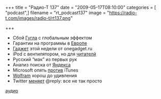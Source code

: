 +++
title = "Радио-Т 137"
date = "2009-05-17T08:10:00"
categories = [ "podcast",]
filename = "rt_podcast137"
image = "https://radio-t.com/images/radio-t/rt137.png"

+++

- Сбой [Гугла](http://net.compulenta.ru/426372/) с глобальным эффектом
- Гарантии на программы в [Европе](http://www.linux.org.ru/view-message.jsp?msgid=3693981)
- [Гаджет](http://onegadget.ru/og/3821) этой недели от onegadget.ru
- iPod с вентилятором, но для [читателй](http://www.engadget.com/2009/05/14/intereads-cool-er-claims-to-be-the-ipod-moment-for-e-readers/)
- Русский “мак” из первых рук
- Анализ поиска от [Яндекса](http://net.compulenta.ru/426170/)
- Microsoft опять [против](http://habrahabr.ru/blogs/microsoft/59480/) iTunes
- [Wolfram](http://f055.net/article/wolframalpha-launching-today-and-what-it-means-for-google-and-search/) хорош до удивления
- Twitter [меняет](http://habrahabr.ru/blogs/twitter/59497/) @reply: все не так просто


[аудио](http://cdn.radio-t.com/rt_podcast137.mp3)
<audio src="http://cdn.radio-t.com/rt_podcast137.mp3" preload="none"></audio>